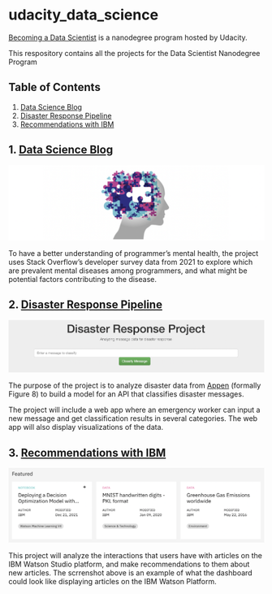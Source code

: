 # udacity_data_science

[Becoming a Data Scientist](https://www.udacity.com/course/data-scientist-nanodegree--nd025) is a nanodegree program hosted by Udacity.

This respository contains all the projects for the Data Scientist Nanodegree Program

## Table of Contents

1. [Data Science Blog](#project1)
2. [Disaster Response Pipeline](#project2)
3. [Recommendations with IBM](#project3)


## 1. [Data Science Blog](https://github.com/keithpink/udacity_data_science/tree/main/Data_Science_Blog)<a name="project1"></a>

![blog](https://github.com/keithpink/udacity_data_science/blob/main/Data_Science_Blog/blog.png)

To have a better understanding of programmer’s mental health, the project uses Stack Overflow’s developer survey data from 2021 to explore which are prevalent mental diseases among programmers, and what might be potential factors contributing to the disease.

## 2. [Disaster Response Pipeline](https://github.com/keithpink/udacity_data_science/tree/main/disaster_response_pipeline_project)<a name="project2"></a>

![overview1](https://github.com/keithpink/udacity_data_science/blob/main/disaster_response_pipeline_project/sceenshot/overview.png)

The purpose of the project is to analyze disaster data from [Appen](https://appen.com/) (formally Figure 8) to build a model for an API that classifies disaster messages.

The project will include a web app where an emergency worker can input a new message and get classification results in several categories. The web app will also display visualizations of the data.

## 3. [Recommendations with IBM](https://github.com/keithpink/udacity_data_science/tree/main/recommendations_with_IBM)<a name="project3"></a>

![IBM](https://github.com/keithpink/udacity_data_science/blob/main/recommendations_with_IBM/IBM.png)

This project will analyze the interactions that users have with articles on the IBM Watson Studio platform, and make recommendations to them about new articles. The scrrenshot above is an example of what the dashboard could look like displaying articles on the IBM Watson Platform.

